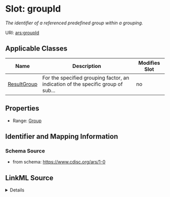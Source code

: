 # Slot: groupId


_The identifier of a referenced predefined group within a grouping._



URI: [ars:groupId](https://www.cdisc.org/ars/1-0/groupId)



<!-- no inheritance hierarchy -->




## Applicable Classes

| Name | Description | Modifies Slot |
| --- | --- | --- |
[ResultGroup](ResultGroup.md) | For the specified grouping factor, an indication of the specific group of sub... |  no  |







## Properties

* Range: [Group](Group.md)





## Identifier and Mapping Information







### Schema Source


* from schema: https://www.cdisc.org/ars/1-0




## LinkML Source

<details>
```yaml
name: groupId
description: The identifier of a referenced predefined group within a grouping.
from_schema: https://www.cdisc.org/ars/1-0
rank: 1000
alias: groupId
domain_of:
- ResultGroup
range: Group
inlined: false

```
</details>